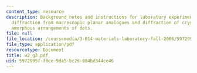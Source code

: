 ```yaml
---
content_type: resource
description: Background notes and instructions for laboratory experiments on laser
  diffraction from macroscopic planar analogues and diffraction of crystalline and
  amorphous arrangements of dots.
file: null
file_location: /coursemedia/3-014-materials-laboratory-fall-2006/5972995ff0ce9da5bc2d084bd344ce46_w2_g2.pdf
file_type: application/pdf
resourcetype: Document
title: w2_g2.pdf
uid: 5972995f-f0ce-9da5-bc2d-084bd344ce46
---
```


